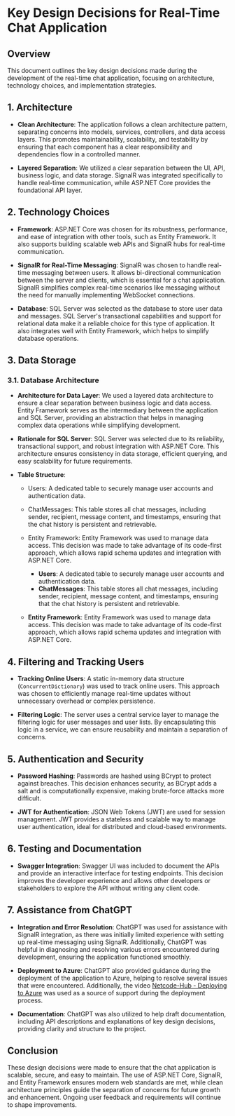 
# Key Design Decisions for Real-Time Chat Application

## Overview

This document outlines the key design decisions made during the development of the real-time chat application, focusing on architecture, technology choices, and implementation strategies.

## 1. Architecture

- **Clean Architecture**: The application follows a clean architecture pattern, separating concerns into models, services, controllers, and data access layers. This promotes maintainability, scalability, and testability by ensuring that each component has a clear responsibility and dependencies flow in a controlled manner.

- **Layered Separation**: We utilized a clear separation between the UI, API, business logic, and data storage. SignalR was integrated specifically to handle real-time communication, while ASP.NET Core provides the foundational API layer.

## 2. Technology Choices

- **Framework**: ASP.NET Core was chosen for its robustness, performance, and ease of integration with other tools, such as Entity Framework. It also supports building scalable web APIs and SignalR hubs for real-time communication.

- **SignalR for Real-Time Messaging**: SignalR was chosen to handle real-time messaging between users. It allows bi-directional communication between the server and clients, which is essential for a chat application. SignalR simplifies complex real-time scenarios like messaging without the need for manually implementing WebSocket connections.

- **Database**: SQL Server was selected as the database to store user data and messages. SQL Server's transactional capabilities and support for relational data make it a reliable choice for this type of application. It also integrates well with Entity Framework, which helps to simplify database operations.

## 3. Data Storage
### 3.1. Database Architecture

- **Architecture for Data Layer**: We used a layered data architecture to ensure a clear separation between business logic and data access. Entity Framework serves as the intermediary between the application and SQL Server, providing an abstraction that helps in managing complex data operations while simplifying development.

- **Rationale for SQL Server**: SQL Server was selected due to its reliability, transactional support, and robust integration with ASP.NET Core. This architecture ensures consistency in data storage, efficient querying, and easy scalability for future requirements.

- **Table Structure**:

  - Users: A dedicated table to securely manage user accounts and authentication data.
  
  - ChatMessages: This table stores all chat messages, including sender, recipient, message content, and timestamps, ensuring that the chat history is persistent and retrievable.
  
  - Entity Framework: Entity Framework was used to manage data access. This decision was made to take advantage of its code-first approach, which allows rapid schema updates and integration with ASP.NET Core.
  
  
    - **Users**: A dedicated table to securely manage user accounts and authentication data.
    - **ChatMessages**: This table stores all chat messages, including sender, recipient, message content, and timestamps, ensuring that the chat history is persistent and retrievable.
  
  - **Entity Framework**: Entity Framework was used to manage data access. This decision was made to take advantage of its code-first approach, which allows rapid schema updates and integration with ASP.NET Core.

## 4. Filtering and Tracking Users

- **Tracking Online Users**: A static in-memory data structure (`ConcurrentDictionary`) was used to track online users. This approach was chosen to efficiently manage real-time updates without unnecessary overhead or complex persistence.

- **Filtering Logic**: The server uses a central service layer to manage the filtering logic for user messages and user lists. By encapsulating this logic in a service, we can ensure reusability and maintain a separation of concerns.

## 5. Authentication and Security

- **Password Hashing**: Passwords are hashed using BCrypt to protect against breaches. This decision enhances security, as BCrypt adds a salt and is computationally expensive, making brute-force attacks more difficult.

- **JWT for Authentication**: JSON Web Tokens (JWT) are used for session management. JWT provides a stateless and scalable way to manage user authentication, ideal for distributed and cloud-based environments.

## 6. Testing and Documentation

- **Swagger Integration**: Swagger UI was included to document the APIs and provide an interactive interface for testing endpoints. This decision improves the developer experience and allows other developers or stakeholders to explore the API without writing any client code.

## 7. Assistance from ChatGPT

- **Integration and Error Resolution**: ChatGPT was used for assistance with SignalR integration, as there was initially limited experience with setting up real-time messaging using SignalR. Additionally, ChatGPT was helpful in diagnosing and resolving various errors encountered during development, ensuring the application functioned smoothly.

- **Deployment to Azure**: ChatGPT also provided guidance during the deployment of the application to Azure, helping to resolve several issues that were encountered. Additionally, the video [Netcode-Hub - Deploying to Azure](https://www.youtube.com/watch?v=-wtRY2IepGE&ab_channel=Netcode-Hub) was used as a source of support during the deployment process.

- **Documentation**: ChatGPT was also utilized to help draft documentation, including API descriptions and explanations of key design decisions, providing clarity and structure to the project.

## Conclusion

These design decisions were made to ensure that the chat application is scalable, secure, and easy to maintain. The use of ASP.NET Core, SignalR, and Entity Framework ensures modern web standards are met, while clean architecture principles guide the separation of concerns for future growth and enhancement. Ongoing user feedback and requirements will continue to shape improvements.
